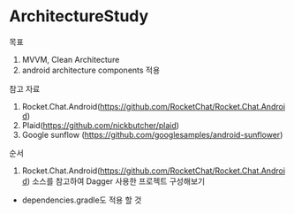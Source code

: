 # ArchitectureStudy

목표 
1. MVVM, Clean Architecture
2. android architecture components 적용


참고 자료
1. Rocket.Chat.Android(https://github.com/RocketChat/Rocket.Chat.Android) 
2. Plaid(https://github.com/nickbutcher/plaid)
3. Google sunflow (https://github.com/googlesamples/android-sunflower)


순서 
1. Rocket.Chat.Android(https://github.com/RocketChat/Rocket.Chat.Android) 소스를 참고하여 Dagger 사용한 프로젝트 구성해보기
 - dependencies.gradle도 적용 할 것
 
